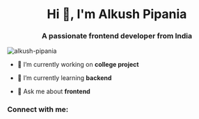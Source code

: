 <h1 align="center">Hi 👋, I'm Alkush Pipania</h1>
<h3 align="center">A passionate frontend developer from India</h3>

<p align="left"> <img src="https://komarev.com/ghpvc/?username=alkush-pipania&label=Profile%20views&color=0e75b6&style=flat" alt="alkush-pipania" /> </p>

- 🔭 I’m currently working on **college project**

- 🌱 I’m currently learning **backend**

- 💬 Ask me about **frontend**

<h3 align="left">Connect with me:</h3>
<p align="left">
</p>




